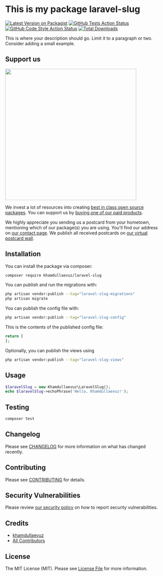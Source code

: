 # This is my package laravel-slug

[![Latest Version on Packagist](https://img.shields.io/packagist/v/khamdullaevuz/laravel-slug.svg?style=flat-square)](https://packagist.org/packages/khamdullaevuz/laravel-slug)
[![GitHub Tests Action Status](https://img.shields.io/github/actions/workflow/status/khamdullaevuz/laravel-slug/run-tests.yml?branch=main&label=tests&style=flat-square)](https://github.com/khamdullaevuz/laravel-slug/actions?query=workflow%3Arun-tests+branch%3Amain)
[![GitHub Code Style Action Status](https://img.shields.io/github/actions/workflow/status/khamdullaevuz/laravel-slug/fix-php-code-style-issues.yml?branch=main&label=code%20style&style=flat-square)](https://github.com/khamdullaevuz/laravel-slug/actions?query=workflow%3A"Fix+PHP+code+style+issues"+branch%3Amain)
[![Total Downloads](https://img.shields.io/packagist/dt/khamdullaevuz/laravel-slug.svg?style=flat-square)](https://packagist.org/packages/khamdullaevuz/laravel-slug)

This is where your description should go. Limit it to a paragraph or two. Consider adding a small example.

## Support us

[<img src="https://github-ads.s3.eu-central-1.amazonaws.com/laravel-slug.jpg?t=1" width="419px" />](https://spatie.be/github-ad-click/laravel-slug)

We invest a lot of resources into creating [best in class open source packages](https://spatie.be/open-source). You can support us by [buying one of our paid products](https://spatie.be/open-source/support-us).

We highly appreciate you sending us a postcard from your hometown, mentioning which of our package(s) you are using. You'll find our address on [our contact page](https://spatie.be/about-us). We publish all received postcards on [our virtual postcard wall](https://spatie.be/open-source/postcards).

## Installation

You can install the package via composer:

```bash
composer require khamdullaevuz/laravel-slug
```

You can publish and run the migrations with:

```bash
php artisan vendor:publish --tag="laravel-slug-migrations"
php artisan migrate
```

You can publish the config file with:

```bash
php artisan vendor:publish --tag="laravel-slug-config"
```

This is the contents of the published config file:

```php
return [
];
```

Optionally, you can publish the views using

```bash
php artisan vendor:publish --tag="laravel-slug-views"
```

## Usage

```php
$laravelSlug = new Khamdullaevuz\LaravelSlug();
echo $laravelSlug->echoPhrase('Hello, Khamdullaevuz!');
```

## Testing

```bash
composer test
```

## Changelog

Please see [CHANGELOG](CHANGELOG.md) for more information on what has changed recently.

## Contributing

Please see [CONTRIBUTING](CONTRIBUTING.md) for details.

## Security Vulnerabilities

Please review [our security policy](../../security/policy) on how to report security vulnerabilities.

## Credits

- [khamdullaevuz](https://github.com/khamdullaevuz)
- [All Contributors](../../contributors)

## License

The MIT License (MIT). Please see [License File](LICENSE.md) for more information.
